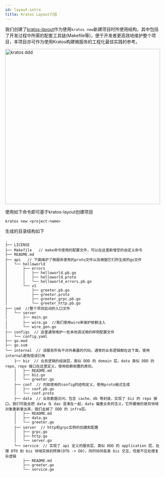 ```yaml
---
id: layout-intro
title: Kratos Layout介绍
---
```

我们创建了[kratos-layout](https://github.com/go-kratos/kratos-layout)作为使用`kratos new`新建项目时所使用结构，其中包括了开发过程中所需的配套工具链(Makefile等)，便于开发者更高效地维护整个项目，本项目亦可作为使用Kratos构建微服务的工程化最佳实践的参考。

<img src="https://go-kratos.dev/images/ddd.jpg" alt="kratos ddd" width="500px" />

使用如下命令即可基于kratos-layout创建项目

```
kratos new <project-name>
```

生成的目录结构如下

```
.
├── LICENSE  
├── Makefile   // make命令使用的配置文件，可以在这里新增您的自定义命令
├── README.md     
├── api   // 下面维护了微服务使用的proto文件以及根据它们所生成的go文件
│   └── helloworld
│       ├── errors
│       │   ├── helloworld.pb.go
│       │   ├── helloworld.proto
│       │   └── helloworld_errors.pb.go
│       └── v1
│           ├── greeter.pb.go
│           ├── greeter.proto
│           ├── greeter_grpc.pb.go
│           └── greeter_http.pb.go
├── cmd  //整个项目启动的入口文件
│   └── server
│       ├── main.go
│       ├── wire.go  //我们使用wire来维护依赖注入
│       └── wire_gen.go
├── configs  // 这里通常维护一些本地调试用的样例配置文件
│   └── config.yaml
├── go.mod           
├── go.sum
└── internal  // 该服务所有不对外暴露的代码，通常的业务逻辑都在这下面，使用internal避免错误引用
    ├── biz  // 业务逻辑的组装层，类似 DDD 的 domain 层，data 类似 DDD 的 repo，repo 接口在这里定义，使用依赖倒置的原则。
    │   ├── README.md
    │   ├── biz.go
    │   └── greeter.go
    ├── conf  // 内部使用的config的结构定义，使用proto格式生成
    │   ├── conf.pb.go
    │   └── conf.proto
    ├── data  // 业务数据访问，包含 cache、db 等封装，实现了 biz 的 repo 接口。我们可能会把 data 与 dao 混淆在一起，data 偏重业务的含义，它所要做的是将领域对象重新拿出来，我们去掉了 DDD 的 infra层。
    │   ├── README.md
    │   ├── data.go
    │   └── greeter.go
    ├── server  // http和grpc实例的创建和配置
    │   ├── grpc.go
    │   ├── http.go
    │   └── server.go
    └── service  // 实现了 api 定义的服务层，类似 DDD 的 application 层，处理 DTO 到 biz 领域实体的转换(DTO -> DO)，同时协同各类 biz 交互，但是不应处理复杂逻辑
        ├── README.md
        ├── greeter.go
        └── service.go
```
